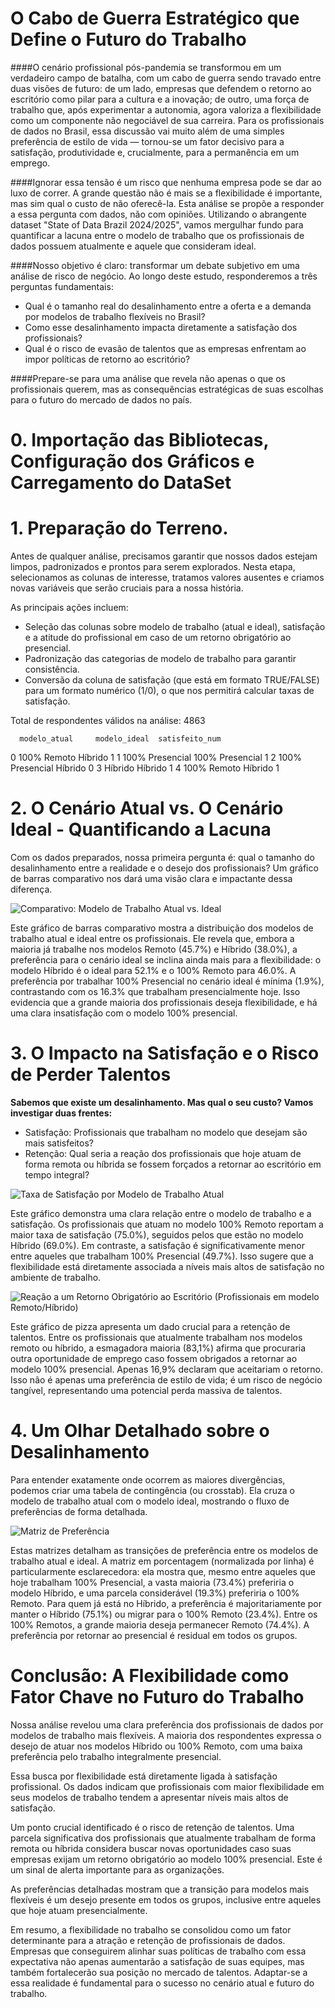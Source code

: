# **O Cabo de Guerra Estratégico que Define o Futuro do Trabalho**

####O cenário profissional pós-pandemia se transformou em um verdadeiro campo de batalha, com um cabo de guerra sendo travado entre duas visões de futuro: de um lado, empresas que defendem o retorno ao escritório como pilar para a cultura e a inovação; de outro, uma força de trabalho que, após experimentar a autonomia, agora valoriza a flexibilidade como um componente não negociável de sua carreira. Para os profissionais de dados no Brasil, essa discussão vai muito além de uma simples preferência de estilo de vida — tornou-se um fator decisivo para a satisfação, produtividade e, crucialmente, para a permanência em um emprego.

####Ignorar essa tensão é um risco que nenhuma empresa pode se dar ao luxo de correr. A grande questão não é mais se a flexibilidade é importante, mas sim qual o custo de não oferecê-la. Esta análise se propõe a responder a essa pergunta com dados, não com opiniões. Utilizando o abrangente dataset "State of Data Brazil 2024/2025", vamos mergulhar fundo para quantificar a lacuna entre o modelo de trabalho que os profissionais de dados possuem atualmente e aquele que consideram ideal.

####Nosso objetivo é claro: transformar um debate subjetivo em uma análise de risco de negócio. Ao longo deste estudo, responderemos a três perguntas fundamentais:

* Qual é o tamanho real do desalinhamento entre a oferta e a demanda por modelos
de trabalho flexíveis no Brasil?
* Como esse desalinhamento impacta diretamente a satisfação dos profissionais?
* Qual é o risco de evasão de talentos que as empresas enfrentam ao impor políticas de retorno ao escritório?

####Prepare-se para uma análise que revela não apenas o que os profissionais querem, mas as consequências estratégicas de suas escolhas para o futuro do mercado de dados no país.

# **0. Importação das Bibliotecas, Configuração dos Gráficos e Carregamento do DataSet**

# **1. Preparação do Terreno.**

Antes de qualquer análise, precisamos garantir que nossos dados estejam limpos, padronizados e prontos para serem explorados. Nesta etapa, selecionamos as colunas de interesse, tratamos valores ausentes e criamos novas variáveis que serão cruciais para a nossa história.

As principais ações incluem:

* Seleção das colunas sobre modelo de trabalho (atual e ideal), satisfação e a atitude do profissional em caso de um retorno obrigatório ao presencial.
* Padronização das categorias de modelo de trabalho para garantir consistência.
* Conversão da coluna de satisfação (que está em formato TRUE/FALSE) para um formato numérico (1/0), o que nos permitirá calcular taxas de satisfação.

Total de respondentes válidos na análise: 4863

      modelo_atual     modelo_ideal  satisfeito_num
0      100% Remoto          Híbrido               1
1  100% Presencial  100% Presencial               1
2  100% Presencial          Híbrido               0
3          Híbrido          Híbrido               1
4      100% Remoto          Híbrido               1

# **2. O Cenário Atual vs. O Cenário Ideal - Quantificando a Lacuna**

Com os dados preparados, nossa primeira pergunta é: qual o tamanho do desalinhamento entre a realidade e o desejo dos profissionais? Um gráfico de barras comparativo nos dará uma visão clara e impactante dessa diferença.

![Comparativo: Modelo de Trabalho Atual vs. Ideal](your_image_link_1_here)

Este gráfico de barras comparativo mostra a distribuição dos modelos de trabalho atual e ideal entre os profissionais. Ele revela que, embora a maioria já trabalhe nos modelos Remoto (45.7%) e Híbrido (38.0%), a preferência para o cenário ideal se inclina ainda mais para a flexibilidade: o modelo Híbrido é o ideal para 52.1% e o 100% Remoto para 46.0%. A preferência por trabalhar 100% Presencial no cenário ideal é mínima (1.9%), contrastando com os 16.3% que trabalham presencialmente hoje. Isso evidencia que a grande maioria dos profissionais deseja flexibilidade, e há uma clara insatisfação com o modelo 100% presencial.

# **3. O Impacto na Satisfação e o Risco de Perder Talentos**

**Sabemos que existe um desalinhamento. Mas qual o seu custo? Vamos investigar duas frentes:**
* Satisfação: Profissionais que trabalham no modelo que desejam são mais satisfeitos?
* Retenção: Qual seria a reação dos profissionais que hoje atuam de forma remota ou híbrida se fossem forçados a retornar ao escritório em tempo integral?

![Taxa de Satisfação por Modelo de Trabalho Atual](your_image_link_2_here)

Este gráfico demonstra uma clara relação entre o modelo de trabalho e a satisfação. Os profissionais que atuam no modelo 100% Remoto reportam a maior taxa de satisfação (75.0%), seguidos pelos que estão no modelo Híbrido (69.0%). Em contraste, a satisfação é significativamente menor entre aqueles que trabalham 100% Presencial (49.7%). Isso sugere que a flexibilidade está diretamente associada a níveis mais altos de satisfação no ambiente de trabalho.

![Reação a um Retorno Obrigatório ao Escritório (Profissionais em modelo Remoto/Híbrido)](your_image_link_3_here)

Este gráfico de pizza apresenta um dado crucial para a retenção de talentos. Entre os profissionais que atualmente trabalham nos modelos remoto ou híbrido, a esmagadora maioria (83,1%) afirma que procuraria outra oportunidade de emprego caso fossem obrigados a retornar ao modelo 100% presencial. Apenas 16,9% declaram que aceitariam o retorno. Isso não é apenas uma preferência de estilo de vida; é um risco de negócio tangível, representando uma potencial perda massiva de talentos.

# **4. Um Olhar Detalhado sobre o Desalinhamento**

Para entender exatamente onde ocorrem as maiores divergências, podemos criar uma tabela de contingência (ou crosstab). Ela cruza o modelo de trabalho atual com o modelo ideal, mostrando o fluxo de preferências de forma detalhada.

![Matriz de Preferência](your_image_link_4_here)

Estas matrizes detalham as transições de preferência entre os modelos de trabalho atual e ideal. A matriz em porcentagem (normalizada por linha) é particularmente esclarecedora: ela mostra que, mesmo entre aqueles que hoje trabalham 100% Presencial, a vasta maioria (73.4%) preferiria o modelo Híbrido, e uma parcela considerável (19.3%) preferiria o 100% Remoto. Para quem já está no Híbrido, a preferência é majoritariamente por manter o Híbrido (75.1%) ou migrar para o 100% Remoto (23.4%). Entre os 100% Remotos, a grande maioria deseja permanecer Remoto (74.4%). A preferência por retornar ao presencial é residual em todos os grupos.

# **Conclusão: A Flexibilidade como Fator Chave no Futuro do Trabalho**

Nossa análise revelou uma clara preferência dos profissionais de dados por modelos de trabalho mais flexíveis. A maioria dos respondentes expressa o desejo de atuar nos modelos Híbrido ou 100% Remoto, com uma baixa preferência pelo trabalho integralmente presencial.

Essa busca por flexibilidade está diretamente ligada à satisfação profissional. Os dados indicam que profissionais com maior flexibilidade em seus modelos de trabalho tendem a apresentar níveis mais altos de satisfação.

Um ponto crucial identificado é o risco de retenção de talentos. Uma parcela significativa dos profissionais que atualmente trabalham de forma remota ou híbrida considera buscar novas oportunidades caso suas empresas exijam um retorno obrigatório ao modelo 100% presencial. Este é um sinal de alerta importante para as organizações.

As preferências detalhadas mostram que a transição para modelos mais flexíveis é um desejo presente em todos os grupos, inclusive entre aqueles que hoje atuam presencialmente.

Em resumo, a flexibilidade no trabalho se consolidou como um fator determinante para a atração e retenção de profissionais de dados. Empresas que conseguirem alinhar suas políticas de trabalho com essa expectativa não apenas aumentarão a satisfação de suas equipes, mas também fortalecerão sua posição no mercado de talentos. Adaptar-se a essa realidade é fundamental para o sucesso no cenário atual e futuro do trabalho.
